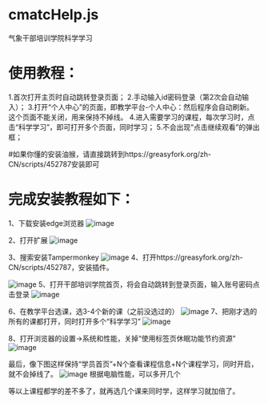 # cmatcHelp.js
气象干部培训学院科学学习

# 使用教程：
1.首次打开主页时自动跳转登录页面；
2.手动输入id密码登录（第2次会自动输入）；
3.打开“个人中心”的页面，即教学平台-个人中心：然后程序会自动刷新。这个页面不能关闭，用来保持不掉线。
4.进入需要学习的课程，每次学习时，点击“科学学习”，即可打开多个页面，同时学习；
5.不会出现“点击继续观看”的弹出框；

#如果你懂的安装油猴，请直接跳转到https://greasyfork.org/zh-CN/scripts/452787安装即可

# 完成安装教程如下：

1、下载安装edge浏览器
![image](https://github.com/pysoer/cmatcHelp.js/blob/main/img/%E5%B9%B2%E9%83%A8%E5%9F%B9%E8%AE%AD%E5%AD%A6%E9%99%A2%E6%95%99%E7%A8%8B14.png)

2、打开扩展
![image](https://github.com/pysoer/cmatcHelp.js/blob/main/img/%E5%B9%B2%E9%83%A8%E5%9F%B9%E8%AE%AD%E5%AD%A6%E9%99%A2%E6%95%99%E7%A8%8B22.png)

3、搜索安装Tampermonkey
![image](https://github.com/pysoer/cmatcHelp.js/blob/main/img/%E5%B9%B2%E9%83%A8%E5%9F%B9%E8%AE%AD%E5%AD%A6%E9%99%A2%E6%95%99%E7%A8%8B43.png)
4、打开https://greasyfork.org/zh-CN/scripts/452787，安装插件。

![image](https://github.com/pysoer/cmatcHelp.js/blob/main/img/%E5%B9%B2%E9%83%A8%E5%9F%B9%E8%AE%AD%E5%AD%A6%E9%99%A2%E6%95%99%E7%A8%8B122.png)
5、打开干部培训学院首页，将会自动跳转到登录页面，输入账号密码点击登录
![image](https://github.com/pysoer/cmatcHelp.js/blob/main/img/%E5%B9%B2%E9%83%A8%E5%9F%B9%E8%AE%AD%E5%AD%A6%E9%99%A2%E6%95%99%E7%A8%8B158.png)

6、在教学平台选课，选3-4个新的课（之前没选过的）
![image](https://github.com/pysoer/cmatcHelp.js/blob/main/img/%E5%B9%B2%E9%83%A8%E5%9F%B9%E8%AE%AD%E5%AD%A6%E9%99%A2%E6%95%99%E7%A8%8B186.png)
7、把刚才选的所有的课都打开，同时打开多个“科学学习”
![image](https://github.com/pysoer/cmatcHelp.js/blob/main/img/%E5%B9%B2%E9%83%A8%E5%9F%B9%E8%AE%AD%E5%AD%A6%E9%99%A2%E6%95%99%E7%A8%8B214.png)

8、打开浏览器的设置->系统和性能，关掉“使用标签页休眠功能节约资源”
![image](https://github.com/pysoer/cmatcHelp.js/blob/main/img/%E5%B9%B2%E9%83%A8%E5%9F%B9%E8%AE%AD%E5%AD%A6%E9%99%A2%E6%95%99%E7%A8%8B253.png)


最后，像下图这样保持“学员首页”+N个查看课程信息+N个课程学习，同时开启，就不会掉线了。
![image](https://github.com/pysoer/cmatcHelp.js/blob/main/img/%E5%B9%B2%E9%83%A8%E5%9F%B9%E8%AE%AD%E5%AD%A6%E9%99%A2%E6%95%99%E7%A8%8B321.png)
根据电脑性能，可以多开几个

等以上课程都学的差不多了，就再选几个课来同时学，这样学习就加倍了。
